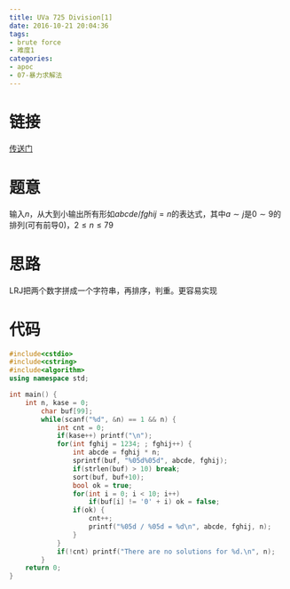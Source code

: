 ```yaml
---
title: UVa 725 Division[1]
date: 2016-10-21 20:04:36
tags:
- brute force
- 难度1
categories:
- apoc
- 07-暴力求解法
---
```

# 链接
[传送门](https://uva.onlinejudge.org/index.php?option=com_onlinejudge&Itemid=8&page=show_problem&problem=666)

# 题意
输入$n$，从大到小输出所有形如$abcde/fghij = n$的表达式，其中$a\sim j$是$0\sim 9$的排列(可有前导$0$)，$2\leqslant n\leqslant 79$

# 思路
LRJ把两个数字拼成一个字符串，再排序，判重。更容易实现

# 代码
```cpp
#include<cstdio>
#include<cstring>
#include<algorithm>
using namespace std;

int main() {
    int n, kase = 0;
        char buf[99];
        while(scanf("%d", &n) == 1 && n) {
            int cnt = 0;
            if(kase++) printf("\n");
            for(int fghij = 1234; ; fghij++) {
                int abcde = fghij * n;
                sprintf(buf, "%05d%05d", abcde, fghij);
                if(strlen(buf) > 10) break;
                sort(buf, buf+10);
                bool ok = true;
                for(int i = 0; i < 10; i++)
                    if(buf[i] != '0' + i) ok = false;
                if(ok) {
                    cnt++;
                    printf("%05d / %05d = %d\n", abcde, fghij, n);
                }
            }
            if(!cnt) printf("There are no solutions for %d.\n", n);
        }
    return 0;
}
```
